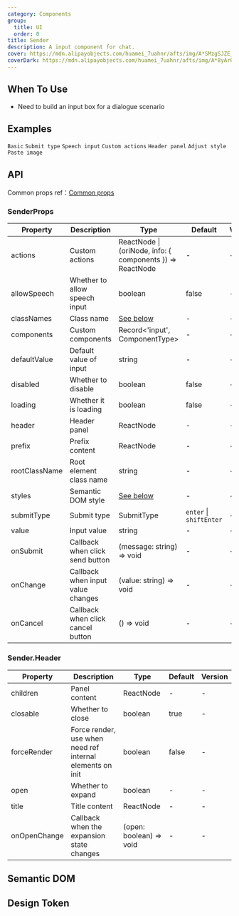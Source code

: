 ```yaml
---
category: Components
group:
  title: UI
  order: 0
title: Sender
description: A input component for chat.
cover: https://mdn.alipayobjects.com/huamei_7uahnr/afts/img/A*SMzgSJZE_AwAAAAAAAAAAAAADrJ8AQ/original
coverDark: https://mdn.alipayobjects.com/huamei_7uahnr/afts/img/A*8yArQ43EGccAAAAAAAAAAAAADrJ8AQ/original
---
```


## When To Use

- Need to build an input box for a dialogue scenario

## Examples

<!-- prettier-ignore -->
<code src="./demo/basic.tsx">Basic</code>
<code src="./demo/submitType.tsx">Submit type</code>
<code src="./demo/speech.tsx">Speech input</code>
<code src="./demo/actions.tsx">Custom actions</code>
<code src="./demo/header.tsx">Header panel</code>
<code src="./demo/send-style.tsx">Adjust style</code>
<code src="./demo/paste-image.tsx">Paste image</code>

## API

Common props ref：[Common props](/docs/react/common-props)

### SenderProps

| Property | Description | Type | Default | Version |
| --- | --- | --- | --- | --- |
| actions | Custom actions | ReactNode \| (oriNode, info: { components }) => ReactNode | - | - |
| allowSpeech | Whether to allow speech input | boolean | false | - |
| classNames | Class name | [See below](#semantic-dom) | - | - |
| components | Custom components | Record<'input', ComponentType> | - | - |
| defaultValue | Default value of input | string | - | - |
| disabled | Whether to disable | boolean | false | - |
| loading | Whether it is loading | boolean | false | - |
| header | Header panel | ReactNode | - | - |
| prefix | Prefix content | ReactNode | - | - |
| rootClassName | Root element class name | string | - | - |
| styles | Semantic DOM style | [See below](#semantic-dom) | - | - |
| submitType | Submit type | SubmitType | `enter` \| `shiftEnter` | - |
| value | Input value | string | - | - |
| onSubmit | Callback when click send button | (message: string) => void | - | - |
| onChange | Callback when input value changes | (value: string) => void | - | - |
| onCancel | Callback when click cancel button | () => void | - | - |

### Sender.Header

| Property | Description | Type | Default | Version |
| --- | --- | --- | --- | --- |
| children | Panel content | ReactNode | - | - |
| closable | Whether to close | boolean | true | - |
| forceRender | Force render, use when need ref internal elements on init | boolean | false | - |
| open | Whether to expand | boolean | - | - |
| title | Title content | ReactNode | - | - |
| onOpenChange | Callback when the expansion state changes | (open: boolean) => void | - | - |

## Semantic DOM

<code src="./demo/_semantic.tsx" simplify="true"></code>

## Design Token

<ComponentTokenTable component="Sender"></ComponentTokenTable>
